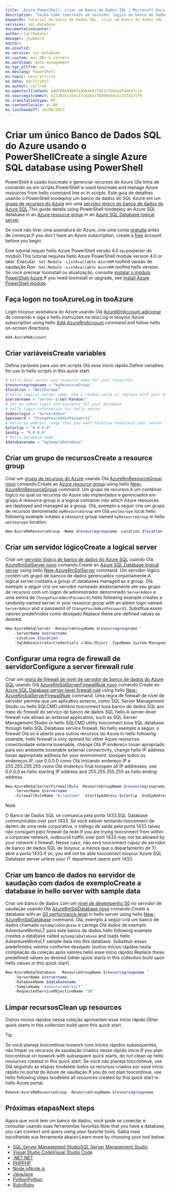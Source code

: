 ```yaml
---
title: 'Azure PowerShell: criar um Banco de Dados SQL | Microsoft Docs'
description: "Saiba como toocreate um servidor lógico do banco de dados SQL, regra de firewall de nível de servidor e bancos de dados em Olá portal do Azure."
keywords: tutorial do banco de dados SQL, criar um banco de dados SQL
services: sql-database
documentationcenter: 
author: CarlRabeler
manager: jhubbard
editor: 
ms.assetid: 
ms.service: sql-database
ms.custom: mvc,DBs & servers
ms.workload: data-management
ms.tgt_pltfrm: na
ms.devlang: PowerShell
ms.topic: hero-article
ms.date: 04/17/2017
ms.author: carlrab
ms.openlocfilehash: e89f68b44083a3b64e61f95117dbbedfa6647ccb
ms.sourcegitcommit: 523283cc1b3c37c428e77850964dc1c33742c5f0
ms.translationtype: MT
ms.contentlocale: pt-BR
ms.lasthandoff: 10/06/2017
---
```

# <a name="create-a-single-azure-sql-database-using-powershell"></a><span data-ttu-id="394b3-104">Criar um único Banco de Dados SQL do Azure usando o PowerShell</span><span class="sxs-lookup"><span data-stu-id="394b3-104">Create a single Azure SQL database using PowerShell</span></span>

<span data-ttu-id="394b3-105">PowerShell é usado toocreate e gerenciar recursos do Azure Olá linha de comando ou em scripts.</span><span class="sxs-lookup"><span data-stu-id="394b3-105">PowerShell is used toocreate and manage Azure resources from hello command line or in scripts.</span></span> <span data-ttu-id="394b3-106">Este guia de detalhes usando o PowerShell toodeploy um banco de dados do SQL Azure em um [grupo de recursos do Azure](../azure-resource-manager/resource-group-overview.md) em uma [servidor lógico do banco de dados do Azure SQL](sql-database-features.md).</span><span class="sxs-lookup"><span data-stu-id="394b3-106">This guide details using PowerShell toodeploy an Azure SQL database in an [Azure resource group](../azure-resource-manager/resource-group-overview.md) in an [Azure SQL Database logical server](sql-database-features.md).</span></span>

<span data-ttu-id="394b3-107">Se você não tiver uma assinatura do Azure, crie uma conta [gratuita](https://azure.microsoft.com/free/) antes de começar.</span><span class="sxs-lookup"><span data-stu-id="394b3-107">If you don't have an Azure subscription, create a [free](https://azure.microsoft.com/free/) account before you begin.</span></span>

<span data-ttu-id="394b3-108">Este tutorial requer hello Azure PowerShell versão 4.0 ou posterior do módulo.</span><span class="sxs-lookup"><span data-stu-id="394b3-108">This tutorial requires hello Azure PowerShell module version 4.0 or later.</span></span> <span data-ttu-id="394b3-109">Executar ` Get-Module -ListAvailable AzureRM` toofind versão de saudação.</span><span class="sxs-lookup"><span data-stu-id="394b3-109">Run ` Get-Module -ListAvailable AzureRM` toofind hello version.</span></span> <span data-ttu-id="394b3-110">Se você precisar tooinstall ou atualização, consulte [instalar o módulo PowerShell Azure](/powershell/azure/install-azurerm-ps).</span><span class="sxs-lookup"><span data-stu-id="394b3-110">If you need tooinstall or upgrade, see [Install Azure PowerShell module](/powershell/azure/install-azurerm-ps).</span></span> 

## <a name="log-in-tooazure"></a><span data-ttu-id="394b3-111">Faça logon no tooAzure</span><span class="sxs-lookup"><span data-stu-id="394b3-111">Log in tooAzure</span></span>

<span data-ttu-id="394b3-112">Login tooyour assinatura do Azure usando Olá [AzureRmAccount adicionar](/powershell/module/azurerm.profile/add-azurermaccount) de comando e siga o hello instruções na tela.</span><span class="sxs-lookup"><span data-stu-id="394b3-112">Log in tooyour Azure subscription using hello [Add-AzureRmAccount](/powershell/module/azurerm.profile/add-azurermaccount) command and follow hello on-screen directions.</span></span>

```powershell
Add-AzureRmAccount
```

## <a name="create-variables"></a><span data-ttu-id="394b3-113">Criar variáveis</span><span class="sxs-lookup"><span data-stu-id="394b3-113">Create variables</span></span>

<span data-ttu-id="394b3-114">Defina variáveis para uso em scripts Olá esse início rápido.</span><span class="sxs-lookup"><span data-stu-id="394b3-114">Define variables for use in hello scripts in this quick start.</span></span>

```powershell
# hello data center and resource name for your resources
$resourcegroupname = "myResourceGroup"
$location = "WestEurope"
# hello logical server name: Use a random value or replace with your own value (do not capitalize)
$servername = "server-$(Get-Random)"
# Set an admin login and password for your database
# hello login information for hello server
$adminlogin = "ServerAdmin"
$password = "ChangeYourAdminPassword1"
# hello ip address range that you want tooallow tooaccess your server - change as appropriate
$startip = "0.0.0.0"
$endip = "0.0.0.0"
# hello database name
$databasename = "mySampleDatabase"
```

## <a name="create-a-resource-group"></a><span data-ttu-id="394b3-115">Criar um grupo de recursos</span><span class="sxs-lookup"><span data-stu-id="394b3-115">Create a resource group</span></span>

<span data-ttu-id="394b3-116">Criar um [grupo de recursos do Azure](../azure-resource-manager/resource-group-overview.md) usando Olá [AzureRmResourceGroup novo](/powershell/module/azurerm.resources/new-azurermresourcegroup) comando.</span><span class="sxs-lookup"><span data-stu-id="394b3-116">Create an [Azure resource group](../azure-resource-manager/resource-group-overview.md) using hello [New-AzureRmResourceGroup](/powershell/module/azurerm.resources/new-azurermresourcegroup) command.</span></span> <span data-ttu-id="394b3-117">Um grupo de recursos é um contêiner lógico no qual os recursos do Azure são implantados e gerenciados em grupo.</span><span class="sxs-lookup"><span data-stu-id="394b3-117">A resource group is a logical container into which Azure resources are deployed and managed as a group.</span></span> <span data-ttu-id="394b3-118">Olá, exemplo a seguir cria um grupo de recursos denominado `myResourceGroup` em Olá `westeurope` local.</span><span class="sxs-lookup"><span data-stu-id="394b3-118">hello following example creates a resource group named `myResourceGroup` in hello `westeurope` location.</span></span>

```powershell
New-AzureRmResourceGroup -Name $resourcegroupname -Location $location
```
## <a name="create-a-logical-server"></a><span data-ttu-id="394b3-119">Criar um servidor lógico</span><span class="sxs-lookup"><span data-stu-id="394b3-119">Create a logical server</span></span>

<span data-ttu-id="394b3-120">Criar um [servidor lógico do banco de dados do Azure SQL](sql-database-features.md) usando Olá [AzureRmSqlServer novo](/powershell/module/azurerm.sql/new-azurermsqlserver) comando.</span><span class="sxs-lookup"><span data-stu-id="394b3-120">Create an [Azure SQL Database logical server](sql-database-features.md) using hello [New-AzureRmSqlServer](/powershell/module/azurerm.sql/new-azurermsqlserver) command.</span></span> <span data-ttu-id="394b3-121">Um servidor lógico contém um grupo de bancos de dados gerenciados conjuntamente.</span><span class="sxs-lookup"><span data-stu-id="394b3-121">A logical server contains a group of databases managed as a group.</span></span> <span data-ttu-id="394b3-122">Olá exemplo a seguir cria um servidor nomeado aleatoriamente em seu grupo de recursos com um logon de administrador denominado `ServerAdmin` e uma senha de `ChangeYourAdminPassword1`.</span><span class="sxs-lookup"><span data-stu-id="394b3-122">hello following example creates a randomly named server in your resource group with an admin login named `ServerAdmin` and a password of `ChangeYourAdminPassword1`.</span></span> <span data-ttu-id="394b3-123">Substitua esses valores predefinidos como desejado.</span><span class="sxs-lookup"><span data-stu-id="394b3-123">Replace these pre-defined values as desired.</span></span>

```powershell
New-AzureRmSqlServer -ResourceGroupName $resourcegroupname `
    -ServerName $servername `
    -Location $location `
    -SqlAdministratorCredentials $(New-Object -TypeName System.Management.Automation.PSCredential -ArgumentList $adminlogin, $(ConvertTo-SecureString -String $password -AsPlainText -Force))
```

## <a name="configure-a-server-firewall-rule"></a><span data-ttu-id="394b3-124">Configurar uma regra de firewall de servidor</span><span class="sxs-lookup"><span data-stu-id="394b3-124">Configure a server firewall rule</span></span>

<span data-ttu-id="394b3-125">Criar um [regra de firewall de nível de servidor de banco de dados do Azure SQL](sql-database-firewall-configure.md) usando Olá [AzureRmSqlServerFirewallRule novo](/powershell/module/azurerm.sql/new-azurermsqlserverfirewallrule) comando.</span><span class="sxs-lookup"><span data-stu-id="394b3-125">Create an [Azure SQL Database server-level firewall rule](sql-database-firewall-configure.md) using hello [New-AzureRmSqlServerFirewallRule](/powershell/module/azurerm.sql/new-azurermsqlserverfirewallrule) command.</span></span> <span data-ttu-id="394b3-126">Uma regra de firewall de nível de servidor permite que um aplicativo externo, como SQL Server Management Studio ou hello SQLCMD utilitário tooconnect tooa banco de dados SQL por meio do firewall do serviço de banco de dados SQL hello.</span><span class="sxs-lookup"><span data-stu-id="394b3-126">A server-level firewall rule allows an external application, such as SQL Server Management Studio or hello SQLCMD utility tooconnect tooa SQL database through hello SQL Database service firewall.</span></span> <span data-ttu-id="394b3-127">No hello exemplo a seguir, o firewall Olá só é aberto para outros recursos do Azure.</span><span class="sxs-lookup"><span data-stu-id="394b3-127">In hello following example, hello firewall is only opened for other Azure resources.</span></span> <span data-ttu-id="394b3-128">conectividade externa tooenable, change Olá IP endereço tooan apropriado para seu ambiente.</span><span class="sxs-lookup"><span data-stu-id="394b3-128">tooenable external connectivity, change hello IP address tooan appropriate address for your environment.</span></span> <span data-ttu-id="394b3-129">tooopen todos os endereços IP, use 0.0.0.0 como Olá Iniciando endereço IP e 255.255.255.255 como Olá endereço final.</span><span class="sxs-lookup"><span data-stu-id="394b3-129">tooopen all IP addresses, use 0.0.0.0 as hello starting IP address and 255.255.255.255 as hello ending address.</span></span>

```powershell
New-AzureRmSqlServerFirewallRule -ResourceGroupName $resourcegroupname `
    -ServerName $servername `
    -FirewallRuleName "AllowSome" -StartIpAddress $startip -EndIpAddress $endip
```

> [!NOTE]
> <span data-ttu-id="394b3-130">O Banco de Dados SQL se comunica pela porta 1433.</span><span class="sxs-lookup"><span data-stu-id="394b3-130">SQL Database communicates over port 1433.</span></span> <span data-ttu-id="394b3-131">Se você estiver tentando tooconnect de dentro de uma rede corporativa, o tráfego de saída pela porta 1433 talvez não consigam pelo firewall da rede.</span><span class="sxs-lookup"><span data-stu-id="394b3-131">If you are trying tooconnect from within a corporate network, outbound traffic over port 1433 may not be allowed by your network's firewall.</span></span> <span data-ttu-id="394b3-132">Nesse caso, não será tooconnect capaz de servidor de banco de dados SQL de tooyour, a menos que o departamento de TI abre a porta 1433.</span><span class="sxs-lookup"><span data-stu-id="394b3-132">If so, you will not be able tooconnect tooyour Azure SQL Database server unless your IT department opens port 1433.</span></span>
>

## <a name="create-a-database-in-hello-server-with-sample-data"></a><span data-ttu-id="394b3-133">Criar um banco de dados no servidor de saudação com dados de exemplo</span><span class="sxs-lookup"><span data-stu-id="394b3-133">Create a database in hello server with sample data</span></span>

<span data-ttu-id="394b3-134">Criar um banco de dados com um [nível de desempenho S0](sql-database-service-tiers.md) no servidor de saudação usando Olá [AzureRmSqlDatabase novo](/powershell/module/azurerm.sql/new-azurermsqldatabase) comando.</span><span class="sxs-lookup"><span data-stu-id="394b3-134">Create a database with an [S0 performance level](sql-database-service-tiers.md) in hello server using hello [New-AzureRmSqlDatabase](/powershell/module/azurerm.sql/new-azurermsqldatabase) command.</span></span> <span data-ttu-id="394b3-135">Olá, exemplo a seguir cria um banco de dados chamado `mySampleDatabase` e carrega Olá dados de exemplo AdventureWorksLT para este banco de dados.</span><span class="sxs-lookup"><span data-stu-id="394b3-135">hello following example creates a database called `mySampleDatabase` and loads hello AdventureWorksLT sample data into this database.</span></span> <span data-ttu-id="394b3-136">Substituir essas predefinidos valores conforme desejado (outros inícios rápidos nesta compilação da coleção após valores hello esse início rápido).</span><span class="sxs-lookup"><span data-stu-id="394b3-136">Replace these predefined values as desired (other quick starts in this collection build upon hello values in this quick start).</span></span>

```powershell
New-AzureRmSqlDatabase  -ResourceGroupName $resourcegroupname `
    -ServerName $servername `
    -DatabaseName $databasename `
    -SampleName "AdventureWorksLT" `
    -RequestedServiceObjectiveName "S0"
```

## <a name="clean-up-resources"></a><span data-ttu-id="394b3-137">Limpar recursos</span><span class="sxs-lookup"><span data-stu-id="394b3-137">Clean up resources</span></span>

<span data-ttu-id="394b3-138">Outros inícios rápidos nessa coleção aproveitam esse início rápido.</span><span class="sxs-lookup"><span data-stu-id="394b3-138">Other quick starts in this collection build upon this quick start.</span></span> 

> [!TIP]
> <span data-ttu-id="394b3-139">Se você planeja toocontinue toowork com inícios rápidos subsequentes, não limpar os recursos de saudação criados nesse rápido inicie.</span><span class="sxs-lookup"><span data-stu-id="394b3-139">If you plan toocontinue on toowork with subsequent quick starts, do not clean up hello resources created in this quick start.</span></span> <span data-ttu-id="394b3-140">Se você não planeja toocontinue, use Olá seguindo as etapas toodelete todos os recursos criados por esse início rápido no portal do Azure de saudação.</span><span class="sxs-lookup"><span data-stu-id="394b3-140">If you do not plan toocontinue, use hello following steps toodelete all resources created by this quick start in hello Azure portal.</span></span>
>

```powershell
Remove-AzureRmResourceGroup -ResourceGroupName $resourcegroupname
```

## <a name="next-steps"></a><span data-ttu-id="394b3-141">Próximas etapas</span><span class="sxs-lookup"><span data-stu-id="394b3-141">Next steps</span></span>

<span data-ttu-id="394b3-142">Agora que você tem um banco de dados, você pode se conectar e consultar usando suas ferramentas favoritas.</span><span class="sxs-lookup"><span data-stu-id="394b3-142">Now that you have a database, you can connect and query using your favorite tools.</span></span> <span data-ttu-id="394b3-143">Saiba mais escolhendo sua ferramenta abaixo:</span><span class="sxs-lookup"><span data-stu-id="394b3-143">Learn more by choosing your tool below:</span></span>

- [<span data-ttu-id="394b3-144">SQL Server Management Studio</span><span class="sxs-lookup"><span data-stu-id="394b3-144">SQL Server Management Studio</span></span>](sql-database-connect-query-ssms.md)
- [<span data-ttu-id="394b3-145">Visual Studio Code</span><span class="sxs-lookup"><span data-stu-id="394b3-145">Visual Studio Code</span></span>](sql-database-connect-query-vscode.md)
- [<span data-ttu-id="394b3-146">.NET</span><span class="sxs-lookup"><span data-stu-id="394b3-146">.NET</span></span>](sql-database-connect-query-dotnet.md)
- [<span data-ttu-id="394b3-147">PHP</span><span class="sxs-lookup"><span data-stu-id="394b3-147">PHP</span></span>](sql-database-connect-query-php.md)
- [<span data-ttu-id="394b3-148">Node.js</span><span class="sxs-lookup"><span data-stu-id="394b3-148">Node.js</span></span>](sql-database-connect-query-nodejs.md)
- [<span data-ttu-id="394b3-149">Java</span><span class="sxs-lookup"><span data-stu-id="394b3-149">Java</span></span>](sql-database-connect-query-java.md)
- [<span data-ttu-id="394b3-150">Python</span><span class="sxs-lookup"><span data-stu-id="394b3-150">Python</span></span>](sql-database-connect-query-python.md)
- [<span data-ttu-id="394b3-151">Ruby</span><span class="sxs-lookup"><span data-stu-id="394b3-151">Ruby</span></span>](sql-database-connect-query-ruby.md)

